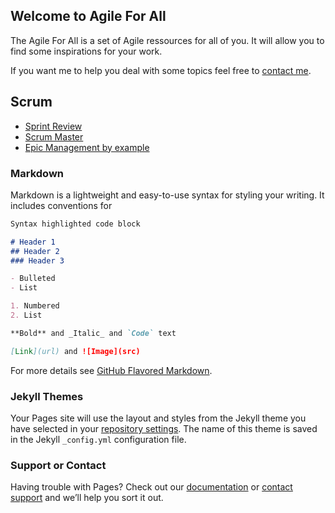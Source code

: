 ## Welcome to Agile For All

The Agile For All is a set of Agile ressources for all of you.
It will allow you to find some inspirations for your work.

If you want me to help you deal with some topics feel free to [contact me](mailto:salim.gomri@gmail.com).

## Scrum
- [Sprint Review](scrum/review)
- [Scrum Master](scrum/scrummaster)
- [Epic Management by example](epic-management)



### Markdown

Markdown is a lightweight and easy-to-use syntax for styling your writing. It includes conventions for

```markdown
Syntax highlighted code block

# Header 1
## Header 2
### Header 3

- Bulleted
- List

1. Numbered
2. List

**Bold** and _Italic_ and `Code` text

[Link](url) and ![Image](src)
```

For more details see [GitHub Flavored Markdown](https://guides.github.com/features/mastering-markdown/).

### Jekyll Themes

Your Pages site will use the layout and styles from the Jekyll theme you have selected in your [repository settings](https://github.com/salimgomri/agileforall/settings). The name of this theme is saved in the Jekyll `_config.yml` configuration file.

### Support or Contact

Having trouble with Pages? Check out our [documentation](https://help.github.com/categories/github-pages-basics/) or [contact support](https://github.com/contact) and we’ll help you sort it out.

